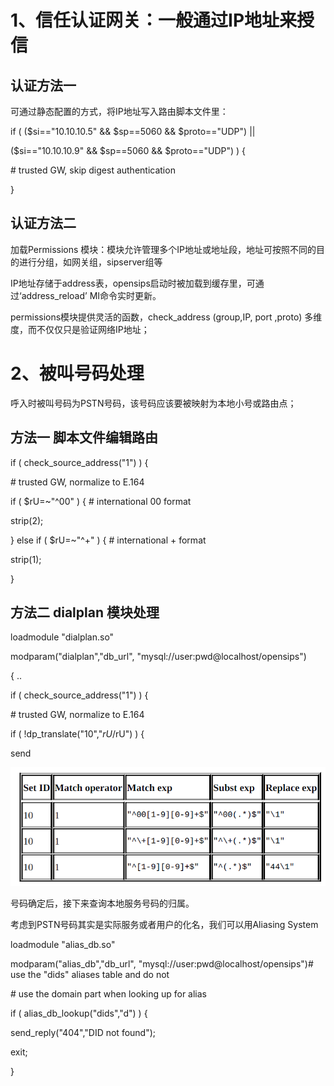 # 1、信任认证网关：一般通过IP地址来授信

## 认证方法一

可通过静态配置的方式，将IP地址写入路由脚本文件里：

if \( \($si=="10.10.10.5" && $sp==5060 && $proto=="UDP"\) \|\|

\($si=="10.10.10.9" && $sp==5060 && $proto=="UDP"\) \) {

\# trusted GW, skip digest authentication

}

## 认证方法二

加载Permissions 模块：模块允许管理多个IP地址或地址段，地址可按照不同的目的进行分组，如网关组，sipserver组等

IP地址存储于address表，opensips启动时被加载到缓存里，可通过‘address\_reload’ MI命令实时更新。

permissions模块提供灵活的函数，check\_address  \(group,IP, port ,proto\) 多维度，而不仅仅只是验证网络IP地址；

# 2、被叫号码处理

呼入时被叫号码为PSTN号码，该号码应该要被映射为本地小号或路由点；

## 方法一 脚本文件编辑路由

if \( check\_source\_address\("1"\) \) {

\# trusted GW, normalize to E.164

if \( $rU=~"^00" \) { \# international 00 format

strip\(2\);

} else if \( $rU=~"^+" \) { \# international + format

strip\(1\);

}

## 方法二  dialplan 模块处理

loadmodule "dialplan.so"

modparam\("dialplan","db\_url", "mysql://user:pwd@localhost/opensips"\)

{ ..

if \( check\_source\_address\("1"\) \) {

\# trusted GW, normalize to E.164

if \( !dp\_translate\("10","$rU/$rU"\) \) {

send

![](/assets/import.png)

号码确定后，接下来查询本地服务号码的归属。

考虑到PSTN号码其实是实际服务或者用户的化名，我们可以用Aliasing System 



loadmodule "alias\_db.so"

modparam\("alias\_db","db\_url", "mysql://user:pwd@localhost/opensips"\)\# use the "dids" aliases table and do not

\# use the domain part when looking up for alias

if \( alias\_db\_lookup\("dids","d"\) \) {

send\_reply\("404","DID not found"\);

exit;

}

